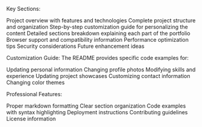 Key Sections:

Project overview with features and technologies
Complete project structure and organization
Step-by-step customization guide for personalizing the content
Detailed sections breakdown explaining each part of the portfolio
Browser support and compatibility information
Performance optimization tips
Security considerations
Future enhancement ideas

Customization Guide:
The README provides specific code examples for:

Updating personal information
Changing profile photos
Modifying skills and experience
Updating project showcases
Customizing contact information
Changing color themes

Professional Features:

Proper markdown formatting
Clear section organization
Code examples with syntax highlighting
Deployment instructions
Contributing guidelines
License information
